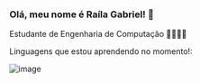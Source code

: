 ### Olá, meu nome é Raíla Gabriel! 👋

Estudante de Engenharia de Computação 👩‍💻👩‍💻

Linguagens que estou aprendendo no momento!:

![image](https://user-images.githubusercontent.com/106691154/182948233-78be9fab-b7aa-4f7b-bbea-e514dbdb8cbd.png)

